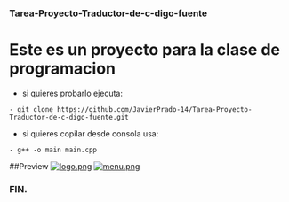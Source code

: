 ### Tarea-Proyecto-Traductor-de-c-digo-fuente

# Este es un proyecto para la clase de programacion
* si quieres probarlo ejecuta:
```
- git clone https://github.com/JavierPrado-14/Tarea-Proyecto-Traductor-de-c-digo-fuente.git
```
* si quieres copilar desde consola usa:
```
- g++ -o main main.cpp
```
##Preview
[![logo.png](https://i.postimg.cc/7LMmtMFL/logo.png)](https://postimg.cc/2qyQVv8p)
[![menu.png](https://i.postimg.cc/V6kBGy97/menu.png)](https://postimg.cc/kVLbGpp8)
### FIN.
